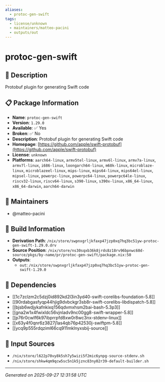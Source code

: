 ```yaml
---
aliases:
  - protoc-gen-swift
tags:
  - license/unknown
  - maintainers/matteo-pacini
  - outputs/out
---
```


# protoc-gen-swift

## 📝 Description

Protobuf plugin for generating Swift code

## 📋 Package Information

- **Name**: `protoc-gen-swift`
- **Version**: `1.29.0`
- **Available**: ✅ Yes
- **Broken**: ✅ No
- **Description**: Protobuf plugin for generating Swift code
- **Homepage**: [https://github.com/apple/swift-protobuf](https://github.com/apple/swift-protobuf)
- **License**: `unknown`
- **Platforms**: `aarch64-linux`, `armv5tel-linux`, `armv6l-linux`, `armv7a-linux`, `armv7l-linux`, `i686-linux`, `loongarch64-linux`, `m68k-linux`, `microblaze-linux`, `microblazeel-linux`, `mips-linux`, `mips64-linux`, `mips64el-linux`, `mipsel-linux`, `powerpc-linux`, `powerpc64-linux`, `powerpc64le-linux`, `riscv32-linux`, `riscv64-linux`, `s390-linux`, `s390x-linux`, `x86_64-linux`, `x86_64-darwin`, `aarch64-darwin`
## 👥 Maintainers

- @matteo-pacini


## 🔧 Build Information

- **Derivation Path**: `/nix/store/swpnxgrljkfaxp47jzp0xq7hq3bc51yw-protoc-gen-swift-1.29.0.drv`
- **Source Position**: `/nix/store/ns30sqxb36k8jrds8z18rv96bpnwc60d-source/pkgs/by-name/pr/protoc-gen-swift/package.nix:50`
- **Outputs**:
  - `out`:  `/nix/store/swpnxgrljkfaxp47jzp0xq7hq3bc51yw-protoc-gen-swift-1.29.0`

## 🔗 Dependencies

- [[1c7zclzm2c5dzj0id892kd2l3in3yd40-swift-corelibs-foundation-5.8]]
- [[90rdabgasfyqp44hjig9dvbckgr3sb8r-swift-corelibs-libdispatch-5.8]]
- [[bjsb6wdjykafnkixq156qdvmxhsm2bai-bash-5.3p3]]
- [[gna2w1x4fwixldc56vjnladv9nc00gg8-swift-wrapper-5.8]]
- [[p76r0cwlf6k97ibprrpfd8xw0r8wc3nx-stdenv-linux]]
- [[x63y4f0qnr6z3827j1as4qb76p42530j-swiftpm-5.8]]
- [[ycq9p555rdqziml66cq911mklnyxsbij-source]]

## 📁 Input Sources

- `/nix/store/l622p70vy8k5sh7y5wizi5f2mic6ynpg-source-stdenv.sh`
- `/nix/store/shkw4qm9qcw5sc5n1k5jznc83ny02r39-default-builder.sh`

---
*Generated on 2025-09-27 12:31:58 UTC*
